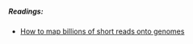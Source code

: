 ##### Readings:

- [How to map billions of short reads onto genomes](https://www.ncbi.nlm.nih.gov/pmc/articles/PMC2836519/)
